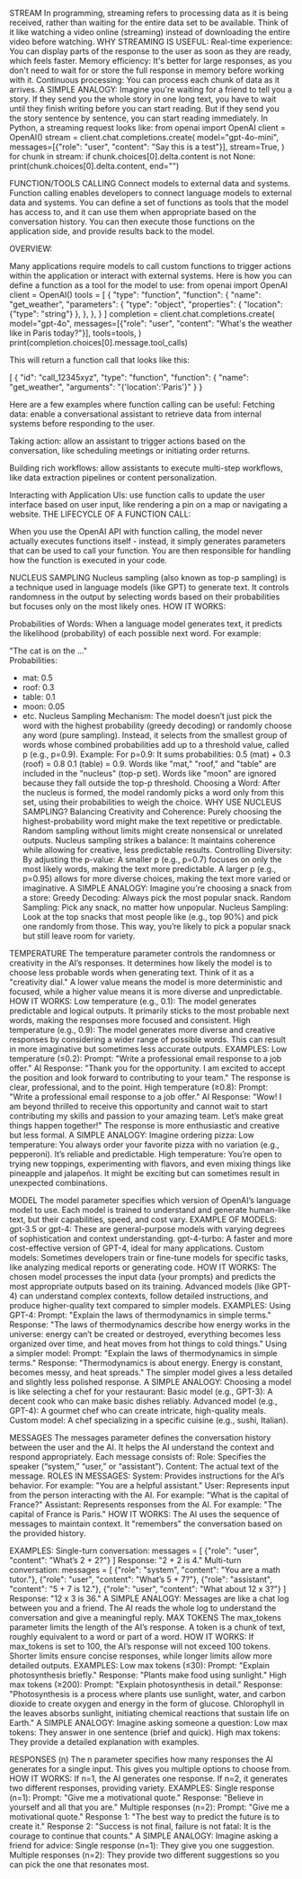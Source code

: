 
STREAM
In programming, streaming refers to processing data as it is being received, rather than waiting for the entire data set to be available. Think of it like watching a video online (streaming) instead of downloading the entire video before watching.
WHY STREAMING IS USEFUL:
Real-time experience: You can display parts of the response to the user as soon as they are ready, which feels faster.
Memory efficiency: It's better for large responses, as you don't need to wait for or store the full response in memory before working with it.
Continuous processing: You can process each chunk of data as it arrives.
A SIMPLE ANALOGY:
Imagine you're waiting for a friend to tell you a story. If they send you the whole story in one long text, you have to wait until they finish writing before you can start reading. But if they send you the story sentence by sentence, you can start reading immediately.
In Python, a streaming request looks like:
from openai import OpenAI
client = OpenAI()
stream = client.chat.completions.create(
    model="gpt-4o-mini",
    messages=[{"role": "user", "content": "Say this is a test"}],
    stream=True,
)
for chunk in stream:
    if chunk.choices[0].delta.content is not None:
        print(chunk.choices[0].delta.content, end="")

FUNCTION/TOOLS CALLING
Connect models to external data and systems.
Function calling enables developers to connect language models to external data and systems. You can define a set of functions as tools that the model has access to, and it can use them when appropriate based on the conversation history. You can then execute those functions on the application side, and provide results back to the model.

OVERVIEW:

Many applications require models to call custom functions to trigger actions within the application or interact with external systems.
Here is how you can define a function as a tool for the model to use:
from openai import OpenAI
client = OpenAI()
tools = [
  {
      "type": "function",
      "function": {
          "name": "get_weather",
          "parameters": {
              "type": "object",
              "properties": {
                  "location": {"type": "string"}
              },
          },
      },
  }
]
completion = client.chat.completions.create(
  model="gpt-4o",
  messages=[{"role": "user", "content": "What's the weather like in Paris today?"}],
  tools=tools,
)
print(completion.choices[0].message.tool_calls)


This will return a function call that looks like this:


[
  {
    "id": "call_12345xyz",
    "type": "function",
    "function": { "name": "get_weather", "arguments": "{'location':'Paris'}" }
  }


Here are a few examples where function calling can be useful:
Fetching data: enable a conversational assistant to retrieve data from internal systems before responding to the user.


Taking action: allow an assistant to trigger actions based on the conversation, like scheduling meetings or initiating order returns.


Building rich workflows: allow assistants to execute multi-step workflows, like data extraction pipelines or content personalization.


Interacting with Application UIs: use function calls to update the user interface based on user input, like rendering a pin on a map or navigating a website.
THE LIFECYCLE OF A FUNCTION CALL:


When you use the OpenAI API with function calling, the model never actually executes functions itself - instead, it simply generates parameters that can be used to call your function. You are then responsible for handling how the function is executed in your code.





NUCLEUS SAMPLING
Nucleus sampling (also known as top-p sampling) is a technique used in language models (like GPT) to generate text. It controls randomness in the output by selecting words based on their probabilities but focuses only on the most likely ones.
HOW IT WORKS:

Probabilities of Words: When a language model generates text, it predicts the likelihood (probability) of each possible next word. For example:

"The cat is on the ..."  
Probabilities: 
- mat: 0.5  
- roof: 0.3  
- table: 0.1  
- moon: 0.05  
- etc.
Nucleus Sampling Mechanism:
The model doesn’t just pick the word with the highest probability (greedy decoding) or randomly choose any word (pure sampling).
Instead, it selects from the smallest group of words whose combined probabilities add up to a threshold value, called p (e.g., p=0.9).
Example:
For p=0.9:
It sums probabilities:
0.5 (mat) + 0.3 (roof) = 0.8
0.1 (table) = 0.9.
Words like "mat," "roof," and "table" are included in the "nucleus" (top-p set). Words like "moon" are ignored because they fall outside the top-p threshold.
Choosing a Word: After the nucleus is formed, the model randomly picks a word only from this set, using their probabilities to weigh the choice.
WHY USE NUCLEUS SAMPLING?
Balancing Creativity and Coherence:
Purely choosing the highest-probability word might make the text repetitive or predictable.
Random sampling without limits might create nonsensical or unrelated outputs.
Nucleus sampling strikes a balance: It maintains coherence while allowing for creative, less predictable results.
Controlling Diversity:
By adjusting the p-value:
A smaller p (e.g., p=0.7) focuses on only the most likely words, making the text more predictable.
A larger p (e.g., p=0.95) allows for more diverse choices, making the text more varied or imaginative.
A SIMPLE ANALOGY:
Imagine you're choosing a snack from a store:
Greedy Decoding: Always pick the most popular snack.
Random Sampling: Pick any snack, no matter how unpopular.
Nucleus Sampling: Look at the top snacks that most people like (e.g., top 90%) and pick one randomly from those.
This way, you’re likely to pick a popular snack but still leave room for variety.

TEMPERATURE
The temperature parameter controls the randomness or creativity in the AI’s responses. It determines how likely the model is to choose less probable words when generating text. Think of it as a "creativity dial." A lower value means the model is more deterministic and focused, while a higher value means it is more diverse and unpredictable.
HOW IT WORKS:
Low temperature (e.g., 0.1): The model generates predictable and logical outputs. It primarily sticks to the most probable next words, making the responses more focused and consistent.
High temperature (e.g., 0.9): The model generates more diverse and creative responses by considering a wider range of possible words. This can result in more imaginative but sometimes less accurate outputs.
EXAMPLES:
Low temperature (≤0.2): Prompt: "Write a professional email response to a job offer." AI Response: "Thank you for the opportunity. I am excited to accept the position and look forward to contributing to your team."
The response is clear, professional, and to the point.
High temperature (≥0.8): Prompt: "Write a professional email response to a job offer." AI Response: "Wow! I am beyond thrilled to receive this opportunity and cannot wait to start contributing my skills and passion to your amazing team. Let’s make great things happen together!"
The response is more enthusiastic and creative but less formal.
A SIMPLE ANALOGY:
Imagine ordering pizza:
Low temperature: You always order your favorite pizza with no variation (e.g., pepperoni). It’s reliable and predictable.
High temperature: You’re open to trying new toppings, experimenting with flavors, and even mixing things like pineapple and jalapeños. It might be exciting but can sometimes result in unexpected combinations.

MODEL
The model parameter specifies which version of OpenAI’s language model to use. Each model is trained to understand and generate human-like text, but their capabilities, speed, and cost vary.
EXAMPLE OF MODELS:
gpt-3.5 or gpt-4: These are general-purpose models with varying degrees of sophistication and context understanding.
gpt-4-turbo: A faster and more cost-effective version of GPT-4, ideal for many applications.
Custom models: Sometimes developers train or fine-tune models for specific tasks, like analyzing medical reports or generating code.
HOW IT WORKS:
The chosen model processes the input data (your prompts) and predicts the most appropriate outputs based on its training.
Advanced models (like GPT-4) can understand complex contexts, follow detailed instructions, and produce higher-quality text compared to simpler models.
EXAMPLES:
Using GPT-4: Prompt: "Explain the laws of thermodynamics in simple terms." Response: "The laws of thermodynamics describe how energy works in the universe: energy can’t be created or destroyed, everything becomes less organized over time, and heat moves from hot things to cold things."
Using a simpler model: Prompt: "Explain the laws of thermodynamics in simple terms." Response: "Thermodynamics is about energy. Energy is constant, becomes messy, and heat spreads."
The simpler model gives a less detailed and slightly less polished response.
A SIMPLE ANALOGY:
Choosing a model is like selecting a chef for your restaurant:
Basic model (e.g., GPT-3): A decent cook who can make basic dishes reliably.
Advanced model (e.g., GPT-4): A gourmet chef who can create intricate, high-quality meals.
Custom model: A chef specializing in a specific cuisine (e.g., sushi, Italian).

MESSAGES
The messages parameter defines the conversation history between the user and the AI. It helps the AI understand the context and respond appropriately. Each message consists of:
Role: Specifies the speaker (“system,” “user,” or “assistant”).
Content: The actual text of the message.
ROLES IN MESSAGES:
System: Provides instructions for the AI’s behavior. For example: "You are a helpful assistant."
User: Represents input from the person interacting with the AI. For example: "What is the capital of France?"
Assistant: Represents responses from the AI. For example: "The capital of France is Paris."
HOW IT WORKS:
The AI uses the sequence of messages to maintain context. It "remembers" the conversation based on the provided history.


EXAMPLES:
Single-turn conversation:
messages = [
    {"role": "user", "content": "What’s 2 + 2?"}
]
Response: "2 + 2 is 4."
Multi-turn conversation:
messages = [
    {"role": "system", "content": "You are a math tutor."},
    {"role": "user", "content": "What’s 5 + 7?"},
    {"role": "assistant", "content": "5 + 7 is 12."},
    {"role": "user", "content": "What about 12 x 3?"}
]
Response: "12 x 3 is 36."
A SIMPLE ANALOGY:
Messages are like a chat log between you and a friend. The AI reads the whole log to understand the conversation and give a meaningful reply.
MAX TOKENS
The max_tokens parameter limits the length of the AI’s response. A token is a chunk of text, roughly equivalent to a word or part of a word.
HOW IT WORKS:
If max_tokens is set to 100, the AI’s response will not exceed 100 tokens.
Shorter limits ensure concise responses, while longer limits allow more detailed outputs.
EXAMPLES:
Low max tokens (≤30): Prompt: "Explain photosynthesis briefly." Response: "Plants make food using sunlight."
High max tokens (≥200): Prompt: "Explain photosynthesis in detail." Response: "Photosynthesis is a process where plants use sunlight, water, and carbon dioxide to create oxygen and energy in the form of glucose. Chlorophyll in the leaves absorbs sunlight, initiating chemical reactions that sustain life on Earth."
A SIMPLE ANALOGY:
Imagine asking someone a question:
Low max tokens: They answer in one sentence (brief and quick).
High max tokens: They provide a detailed explanation with examples.

RESPONSES (n)
The n parameter specifies how many responses the AI generates for a single input. This gives you multiple options to choose from.
HOW IT WORKS:
If n=1, the AI generates one response.
If n=2, it generates two different responses, providing variety.
EXAMPLES:
Single response (n=1): Prompt: "Give me a motivational quote." Response: "Believe in yourself and all that you are."
Multiple responses (n=2): Prompt: "Give me a motivational quote." Response 1: "The best way to predict the future is to create it." Response 2: "Success is not final, failure is not fatal: It is the courage to continue that counts."
A SIMPLE ANALOGY:
Imagine asking a friend for advice:
Single response (n=1): They give you one suggestion.
Multiple responses (n=2): They provide two different suggestions so you can pick the one that resonates most.

